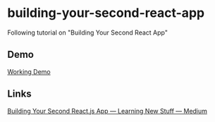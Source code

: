 # building-your-second-react-app
Following tutorial on "Building Your Second React App"

## Demo
[Working Demo](http://bradleybossard.github.io/building-your-second-react-app/)

## Links
[Building Your Second React.js App — Learning New Stuff — Medium](https://medium.com/learning-new-stuff/building-your-second-react-js-app-eb66924b3774#.82d58rfwp)
